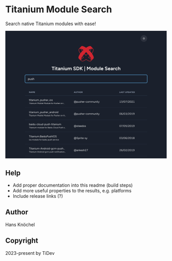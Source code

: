 # Titanium Module Search

Search native Titanium modules with ease!

<img src="./.github/example.png" alt="Example Screenshot" />

## Help

- Add proper documentation into this readme (build steps)
- Add more useful properties to the results, e.g. platforms
- Include release links (?)

## Author

Hans Knöchel

## Copyright

2023-present by TiDev